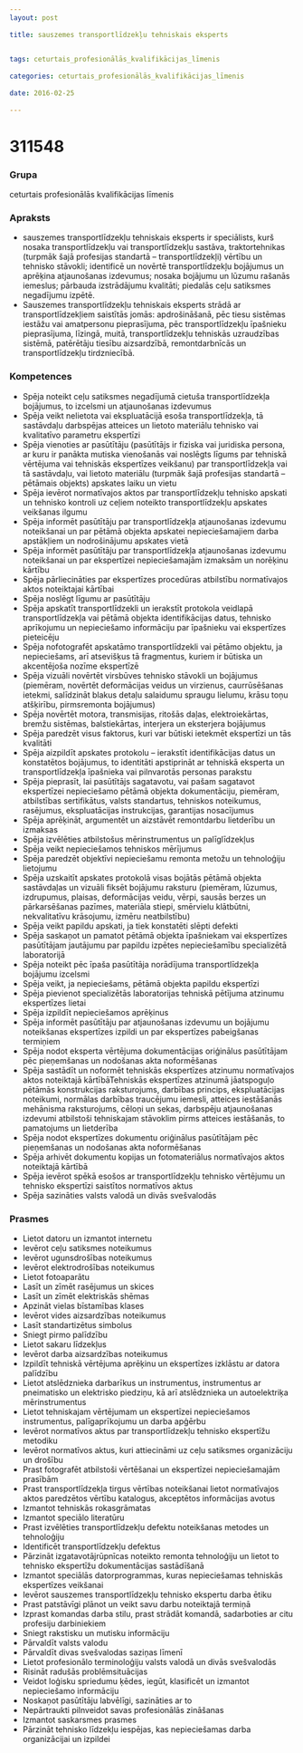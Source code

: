 ```yaml
---
layout: post
    
title: sauszemes transportlīdzekļu tehniskais eksperts

    
tags: ceturtais_profesionālās_kvalifikācijas_līmenis
    
categories: ceturtais_profesionālās_kvalifikācijas_līmenis
    
date: 2016-02-25
    
---
```

# 311548

### Grupa
ceturtais profesionālās kvalifikācijas līmenis


### Apraksts

* sauszemes transportlīdzekļu tehniskais eksperts ir speciālists, kurš nosaka transportlīdzekļu vai transportlīdzekļu sastāva, traktortehnikas (turpmāk šajā profesijas standartā – transportlīdzekļi) vērtību un tehnisko stāvokli; identificē un novērtē transportlīdzekļu bojājumus un aprēķina atjaunošanas izdevumus; nosaka bojājumu un lūzumu rašanās iemeslus; pārbauda izstrādājumu kvalitāti; piedalās ceļu satiksmes negadījumu izpētē. 
* Sauszemes transportlīdzekļu tehniskais eksperts strādā ar transportlīdzekļiem saistītās jomās: apdrošināšanā, pēc tiesu sistēmas iestāžu vai amatpersonu pieprasījuma, pēc transportlīdzekļu īpašnieku pieprasījuma, līzingā, muitā, transportlīdzekļu tehniskās uzraudzības sistēmā, patērētāju tiesību aizsardzībā, remontdarbnīcās un transportlīdzekļu tirdzniecībā.  

### Kompetences

* Spēja noteikt ceļu satiksmes negadījumā cietuša transportlīdzekļa bojājumus, to izcelsmi un atjaunošanas izdevumus
* Spēja veikt nelietota vai ekspluatācijā esoša transportlīdzekļa, tā sastāvdaļu darbspējas atteices un lietoto materiālu tehnisko vai kvalitatīvo parametru ekspertīzi
* Spēja vienoties ar pasūtītāju (pasūtītājs ir fiziska vai juridiska persona, ar kuru ir panākta mutiska vienošanās vai noslēgts līgums par tehniskā vērtējuma vai tehniskās ekspertīzes veikšanu) par transportlīdzekļa vai tā sastāvdaļu, vai lietoto materiālu (turpmāk šajā profesijas standartā – pētāmais objekts) apskates laiku un vietu
* Spēja ievērot normatīvajos aktos par transportlīdzekļu tehnisko apskati un tehnisko kontroli uz ceļiem noteikto transportlīdzekļu apskates veikšanas ilgumu
* Spēja informēt pasūtītāju par transportlīdzekļa atjaunošanas izdevumu noteikšanai un par pētāmā objekta apskatei nepieciešamajiem darba apstākļiem un nodrošinājumu apskates vietā
* Spēja informēt pasūtītāju par transportlīdzekļa atjaunošanas izdevumu noteikšanai un par ekspertīzei nepieciešamajām izmaksām un norēķinu kārtību
* Spēja pārliecināties par ekspertīzes procedūras atbilstību normatīvajos aktos noteiktajai kārtībai
* Spēja noslēgt līgumu ar pasūtītāju
* Spēja apskatīt transportlīdzekli un ierakstīt protokola veidlapā transportlīdzekļa vai pētāmā objekta identifikācijas datus, tehnisko aprīkojumu un nepieciešamo informāciju par īpašnieku vai ekspertīzes pieteicēju
* Spēja nofotografēt apskatāmo transportlīdzekli vai pētāmo objektu, ja nepieciešams, arī atsevišķus tā fragmentus, kuriem ir būtiska un akcentējoša nozīme ekspertīzē
* Spēja vizuāli novērtēt virsbūves tehnisko stāvokli un bojājumus (piemēram, novērtēt deformācijas veidus un virzienus, caurrūsēšanas ietekmi, salīdzināt blakus detaļu salaidumu spraugu lielumu, krāsu toņu atšķirību, pirmsremonta bojājumus)
* Spēja novērtēt motora, transmisijas, ritošās daļas, elektroiekārtas, bremžu sistēmas, balstiekārtas, interjera un eksterjera bojājumus
* Spēja paredzēt visus faktorus, kuri var būtiski ietekmēt ekspertīzi un tās kvalitāti
* Spēja aizpildīt apskates protokolu – ierakstīt identifikācijas datus un konstatētos bojājumus, to identitāti apstiprināt ar tehniskā eksperta un transportlīdzekļa īpašnieka vai pilnvarotās personas parakstu
* Spēja pieprasīt, lai pasūtītājs sagatavotu, vai pašam sagatavot ekspertīzei nepieciešamo pētāmā objekta dokumentāciju, piemēram, atbilstības sertifikātus, valsts standartus, tehniskos noteikumus, rasējumus, ekspluatācijas instrukcijas, garantijas nosacījumus
* Spēja aprēķināt, argumentēt un aizstāvēt remontdarbu lietderību un izmaksas
* Spēja izvēlēties atbilstošus mērinstrumentus un palīglīdzekļus
* Spēja veikt nepieciešamos tehniskos mērījumus
* Spēja paredzēt objektīvi nepieciešamu remonta metožu un tehnoloģiju lietojumu
* Spēja uzskaitīt apskates protokolā visas bojātās pētāmā objekta sastāvdaļas un vizuāli fiksēt bojājumu raksturu (piemēram, lūzumus, izdrupumus, plaisas, deformācijas veidu, vērpi, sausās berzes un pārkarsēšanas pazīmes, materiāla stiepi, smērvielu klātbūtni, nekvalitatīvu krāsojumu, izmēru neatbilstību)
* Spēja veikt papildu apskati, ja tiek konstatēti slēpti defekti
* Spēja saskaņot un pamatot pētāmā objekta īpašniekam vai ekspertīzes pasūtītājam jautājumu par papildu izpētes nepieciešamību specializētā laboratorijā
* Spēja noteikt pēc īpaša pasūtītāja norādījuma transportlīdzekļa bojājumu izcelsmi
* Spēja veikt, ja nepieciešams, pētāmā objekta papildu ekspertīzi
* Spēja pievienot specializētās laboratorijas tehniskā pētījuma atzinumu ekspertīzes lietai
* Spēja izpildīt nepieciešamos aprēķinus
* Spēja informēt pasūtītāju par atjaunošanas izdevumu un bojājumu noteikšanas ekspertīzes izpildi un par ekspertīzes pabeigšanas termiņiem
* Spēja nodot eksperta vērtējuma dokumentācijas oriģinālus pasūtītājam pēc pieņemšanas un nodošanas akta noformēšanas
* Spēja sastādīt un noformēt tehniskās ekspertīzes atzinumu normatīvajos aktos noteiktajā kārtībāTehniskās ekspertīzes atzinumā jāatspoguļo pētāmās konstrukcijas raksturojums, darbības princips, ekspluatācijas noteikumi, normālas darbības traucējumu iemesli, atteices iestāšanās mehānisma raksturojums, cēloņi un sekas, darbspēju atjaunošanas izdevumi atbilstoši tehniskajam stāvoklim pirms atteices iestāšanās, to pamatojums un lietderība
* Spēja nodot ekspertīzes dokumentu oriģinālus pasūtītājam pēc pieņemšanas un nodošanas akta noformēšanas
* Spēja arhivēt dokumentu kopijas un fotomateriālus normatīvajos aktos noteiktajā kārtībā
* Spēja ievērot spēkā esošos ar transportlīdzekļu tehnisko vērtējumu un tehnisko ekspertīzi saistītos normatīvos aktus
* Spēja sazināties valsts valodā un divās svešvalodās

### Prasmes 
* Lietot datoru un izmantot internetu
* Ievērot ceļu satiksmes noteikumus
* Ievērot ugunsdrošības noteikumus
* Ievērot elektrodrošības noteikumus
* Lietot fotoaparātu
* Lasīt un zīmēt rasējumus un skices
* Lasīt un zīmēt elektriskās shēmas
* Apzināt vielas bīstamības klases
* Ievērot vides aizsardzības noteikumus
* Lasīt standartizētus simbolus
* Sniegt pirmo palīdzību
* Lietot sakaru līdzekļus
* Ievērot darba aizsardzības noteikumus
* Izpildīt tehniskā vērtējuma aprēķinu un ekspertīzes izklāstu ar datora palīdzību
* Lietot atslēdznieka darbarīkus un instrumentus, instrumentus ar pneimatisko un elektrisko piedziņu, kā arī atslēdznieka un autoelektriķa mērinstrumentus
* Lietot tehniskajam vērtējumam un ekspertīzei nepieciešamos instrumentus, palīgaprīkojumu un darba apģērbu
* Ievērot normatīvos aktus par transportlīdzekļu tehnisko ekspertīžu metodiku
* Ievērot normatīvos aktus, kuri attiecināmi uz ceļu satiksmes organizāciju un drošību
* Prast fotografēt atbilstoši vērtēšanai un ekspertīzei nepieciešamajām prasībām
* Prast transportlīdzekļa tirgus vērtības noteikšanai lietot normatīvajos aktos paredzētos vērtību katalogus, akceptētos informācijas avotus
* Izmantot tehniskās rokasgrāmatas
* Izmantot speciālo literatūru
* Prast izvēlēties transportlīdzekļu defektu noteikšanas metodes un tehnoloģiju
* Identificēt transportlīdzekļu defektus
* Pārzināt izgatavotājrūpnīcas noteikto remonta tehnoloģiju un lietot to tehnisko ekspertīžu dokumentācijas sastādīšanā
* Izmantot speciālās datorprogrammas, kuras nepieciešamas tehniskās ekspertīzes veikšanai
* Ievērot sauszemes transportlīdzekļu tehnisko ekspertu darba ētiku
* Prast patstāvīgi plānot un veikt savu darbu noteiktajā termiņā
* Izprast komandas darba stilu, prast strādāt komandā, sadarboties ar citu profesiju darbiniekiem
* Sniegt rakstisku un mutisku informāciju
* Pārvaldīt valsts valodu
* Pārvaldīt divas svešvalodas saziņas līmenī
* Lietot profesionālo terminoloģiju valsts valodā un divās svešvalodās
* Risināt radušās problēmsituācijas
* Veidot loģisku spriedumu ķēdes, iegūt, klasificēt un izmantot nepieciešamo informāciju
* Noskaņot pasūtītāju labvēlīgi, sazināties ar to
* Nepārtraukti pilnveidot savas profesionālās zināšanas
* Izmantot saskarsmes prasmes
* Pārzināt tehnisko līdzekļu iespējas, kas nepieciešamas darba organizācijai un izpildei